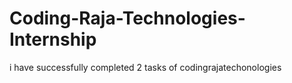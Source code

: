 # Coding-Raja-Technologies-Internship
i have successfully completed 2 tasks of codingrajatechonologies
